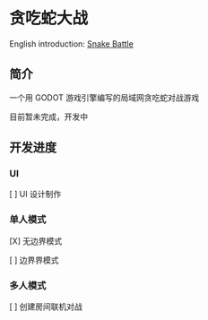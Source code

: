 # 贪吃蛇大战

English introduction: [Snake Battle](/README.md)

## 简介

一个用 GODOT 游戏引擎编写的局域网贪吃蛇对战游戏

目前暂未完成，开发中


## 开发进度

### UI

[ ] UI 设计制作

### 单人模式

[X] 无边界模式

[ ] 边界界模式

### 多人模式

[ ] 创建房间联机对战




